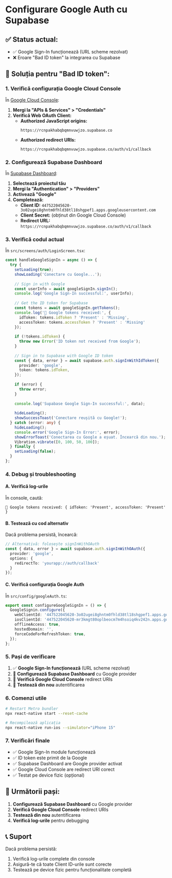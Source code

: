 # Configurare Google Auth cu Supabase

## ✅ **Status actual:**
- ✅ Google Sign-In funcționează (URL scheme rezolvat)
- ❌ Eroare "Bad ID token" la integrarea cu Supabase

## 🔧 **Soluția pentru "Bad ID token":**

### **1. Verifică configurația Google Cloud Console**

În [Google Cloud Console](https://console.cloud.google.com/):

1. **Mergi la "APIs & Services" > "Credentials"**
2. **Verifică Web OAuth Client:**
   - **Authorized JavaScript origins:**
     ```
     https://rcnpakhabqbqmnvuwjzo.supabase.co
     ```
   - **Authorized redirect URIs:**
     ```
     https://rcnpakhabqbqmnvuwjzo.supabase.co/auth/v1/callback
     ```

### **2. Configurează Supabase Dashboard**

În [Supabase Dashboard](https://supabase.com/dashboard):

1. **Selectează proiectul tău**
2. **Mergi la "Authentication" > "Providers"**
3. **Activează "Google"**
4. **Completează:**
   - **Client ID:** `447522045620-3o02ugei8ghntm0fhld38tl18shgpef1.apps.googleusercontent.com`
   - **Client Secret:** (obținut din Google Cloud Console)
   - **Redirect URL:** `https://rcnpakhabqbqmnvuwjzo.supabase.co/auth/v1/callback`

### **3. Verifică codul actual**

În `src/screens/auth/LoginScreen.tsx`:
```typescript
const handleGoogleSignIn = async () => {
  try {
    setLoading(true);
    showLoading('Conectare cu Google...');
    
    // Sign in with Google
    const userInfo = await googleSignIn.signIn();
    console.log('Google Sign-In successful:', userInfo);
    
    // Get the ID token for Supabase
    const tokens = await googleSignIn.getTokens();
    console.log('🔑 Google tokens received:', {
      idToken: tokens.idToken ? 'Present' : 'Missing',
      accessToken: tokens.accessToken ? 'Present' : 'Missing'
    });
    
    if (!tokens.idToken) {
      throw new Error('ID token not received from Google');
    }
    
    // Sign in to Supabase with Google ID token
    const { data, error } = await supabase.auth.signInWithIdToken({
      provider: 'google',
      token: tokens.idToken,
    });
    
    if (error) {
      throw error;
    }
    
    console.log('Supabase Google Sign-In successful:', data);
    
    hideLoading();
    showSuccessToast('Conectare reușită cu Google!');
  } catch (error: any) {
    hideLoading();
    console.error('Google Sign-In Error:', error);
    showErrorToast('Conectarea cu Google a eșuat. Încearcă din nou.');
    Vibration.vibrate([0, 100, 50, 100]);
  } finally {
    setLoading(false);
  }
};
```

### **4. Debug și troubleshooting**

#### **A. Verifică log-urile**
În console, caută:
```
🔑 Google tokens received: { idToken: 'Present', accessToken: 'Present' }
```

#### **B. Testează cu cod alternativ**
Dacă problema persistă, încearcă:
```typescript
// Alternativă: folosește signInWithOAuth
const { data, error } = await supabase.auth.signInWithOAuth({
  provider: 'google',
  options: {
    redirectTo: 'yourapp://auth/callback'
  }
});
```

#### **C. Verifică configurația Google Auth**
În `src/config/googleAuth.ts`:
```typescript
export const configureGoogleSignIn = () => {
  GoogleSignin.configure({
    webClientId: '447522045620-3o02ugei8ghntm0fhld38tl18shgpef1.apps.googleusercontent.com',
    iosClientId: '447522045620-mr3kmgt80oplbeocm7m4hsoiq4kv242n.apps.googleusercontent.com',
    offlineAccess: true,
    hostedDomain: '',
    forceCodeForRefreshToken: true,
  });
};
```

### **5. Pași de verificare**

1. ✅ **Google Sign-In funcționează** (URL scheme rezolvat)
2. 🔄 **Configurează Supabase Dashboard** cu Google provider
3. 🔄 **Verifică Google Cloud Console** redirect URIs
4. 🔄 **Testează din nou** autentificarea

### **6. Comenzi utile**

```bash
# Restart Metro bundler
npx react-native start --reset-cache

# Recompilează aplicația
npx react-native run-ios --simulator="iPhone 15"
```

### **7. Verificări finale**

- ✅ Google Sign-In module funcționează
- ✅ ID token este primit de la Google
- ✅ Supabase Dashboard are Google provider activat
- ✅ Google Cloud Console are redirect URI corect
- ✅ Testat pe device fizic (opțional)

## 🚀 **Următorii pași:**

1. **Configurează Supabase Dashboard** cu Google provider
2. **Verifică Google Cloud Console** redirect URIs
3. **Testează din nou** autentificarea
4. **Verifică log-urile** pentru debugging

## 📞 **Suport**

Dacă problema persistă:
1. Verifică log-urile complete din console
2. Asigură-te că toate Client ID-urile sunt corecte
3. Testează pe device fizic pentru funcționalitate completă
